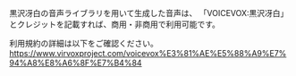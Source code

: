 黒沢冴白の音声ライブラリを用いて生成した音声は、
「VOICEVOX:黒沢冴白」とクレジットを記載すれば、商用・非商用で利用可能です。

利用規約の詳細は以下をご確認ください。  
https://www.virvoxproject.com/voicevox%E3%81%AE%E5%88%A9%E7%94%A8%E8%A6%8F%E7%B4%84
